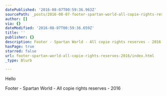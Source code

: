 ```yaml
---
datePublished: '2016-08-07T00:59:36.963Z'
sourcePath: _posts/2016-08-07-footer-spartan-world-all-copie-rights-reserves-2016.md
author: []
via: {}
dateModified: '2016-08-07T00:59:36.659Z'
title: ''
publisher: {}
description: Footer - Spartan World - All copie rights reserves - 2016
hasPage: true
starred: false
url: footer-spartan-world-all-copie-rights-reserves-2016/index.html
_type: Blurb

---
```

Hello 

Footer - Spartan World - All copie rights reserves - 2016
